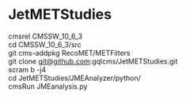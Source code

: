 # JetMETStudies

cmsrel CMSSW_10_6_3 <br>
cd CMSSW_10_6_3/src <br>
git cms-addpkg RecoMET/METFilters <br>
git clone git@github.com:gqlcms/JetMETStudies.git <br>
scram b -j4 <br>
cd JetMETStudies/JMEAnalyzer/python/ <br>
cmsRun JMEanalysis.py <br>
